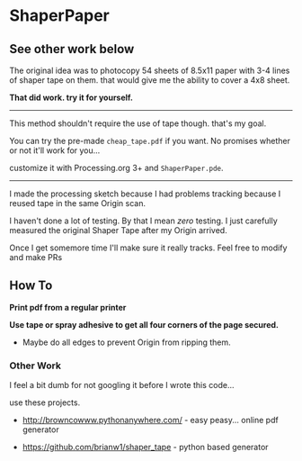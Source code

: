 # ShaperPaper
 ## See other work below

The original idea was to photocopy 54 sheets of 8.5x11 paper with 3-4 lines of shaper tape on them. that would give me the ability to cover a 4x8 sheet. 

**That did work. try it for yourself.** 
___

This method shouldn't require the use of tape though. that's my goal.

You can try the pre-made `cheap_tape.pdf` if you want. No promises whether or not it'll work for you... 

customize it with Processing.org 3+ and `ShaperPaper.pde`.

---
I made the processing sketch because I had problems tracking because I reused tape in the same Origin scan. 

I haven't done a lot of testing. By that I mean *zero* testing. I just carefully measured the original Shaper Tape after my Origin arrived.

Once I get somemore time I'll make sure it really tracks. Feel free to modify and make PRs

## How To

**Print pdf from a regular printer**

**Use tape or spray adhesive to get all four corners of the page secured.**
    
* Maybe do all edges to prevent Origin from ripping them. 


### Other Work

I feel a bit dumb for not googling it before I wrote this code...

use these projects. 

* http://browncowww.pythonanywhere.com/ - easy peasy... online pdf generator

* https://github.com/brianw1/shaper_tape - python based generator
